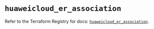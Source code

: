# `huaweicloud_er_association`

Refer to the Terraform Registry for docs: [`huaweicloud_er_association`](https://registry.terraform.io/providers/huaweicloud/huaweicloud/1.71.1/docs/resources/er_association).
